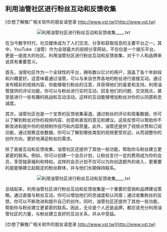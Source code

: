 ## **利用油管社区进行粉丝互动和反馈收集**

[😍想了解推广相关软件的朋友请登录 http://www.vst.tw](http://www.vst.tw)

 <center><img src="https://vst.tw/MP4/tuiguang/png/5.png" alt="利用油管社区进行粉丝互动和反馈收集____.txt"></center>

在当今数字时代，社交媒体成为了人们交流、分享和获取信息的主要平台之一。其中，YouTube（油管）作为全球最大的视频分享网站，不仅仅是一个娱乐平台，更是一座庞大的社区。利用油管社区进行粉丝互动和反馈收集，对于个人和品牌来说具有重要意义。

首先，油管社区作为一个全球性的平台，拥有数以亿计的用户，涵盖了各个年龄段和兴趣爱好。这意味着通过油管，可以与来自世界各地的粉丝进行直接互动。通过发布精彩的视频内容，你能够吸引粉丝的注意，并获得他们的喜爱和支持。利用油管提供的评论功能，你可以与粉丝进行实时互动，回复他们的问题、交流观点，甚至是进行一些有趣的挑战和互动活动。这样的互动能够增加粉丝对你的认同感和忠诚度。

其次，油管社区也是一个宝贵的反馈收集渠道。通过粉丝的评论和观看数据，你可以了解到粉丝对你的视频内容、创意和表现的意见和建议。这些反馈可以帮助你不断改进和提升你的视频制作技巧和内容质量。此外，油管还提供了视频点赞和订阅功能，通过观察这些数据，你可以了解到哪些类型的视频更受欢迎，从而调整你的创作方向，更好地满足粉丝的需求。

除了直接互动和反馈收集，油管社区还提供了其他一些功能，帮助你与粉丝建立更紧密的联系。例如，你可以创建一个会员计划，让粉丝支付一定的费用成为你的会员，享受独家福利和特权。这样的会员计划不仅可以为你创造额外的收入，更重要的是能够建立起稳定的粉丝群体，并与他们长期保持联系。

 <center><img src="https://vst.tw/MP4/tuiguang/png/0.png" alt="利用油管社区进行粉丝互动和反馈收集____.txt"></center>

总结起来，利用油管社区进行粉丝互动和反馈收集是一个重要的营销和品牌建设策略。通过直接与粉丝互动，你可以增加他们的忠诚度和认同感；通过收集粉丝的反馈，你可以不断改进和提升自己的创作。同时，油管社区还提供了其他一些功能，帮助你与粉丝建立更紧密的联系。因此，无论是个人还是品牌，都应该充分利用油管社区的力量，与粉丝建立良好的互动关系，并从中受益。

[😍想了解推广相关软件的朋友请登录 http://www.vst.tw](http://www.vst.tw)



